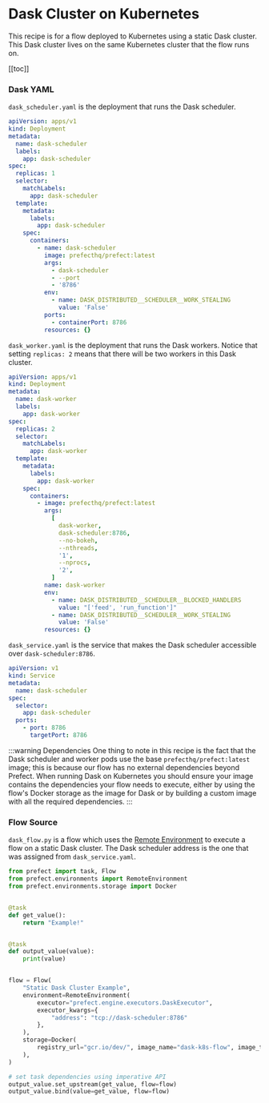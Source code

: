# Dask Cluster on Kubernetes

This recipe is for a flow deployed to Kubernetes using a static Dask cluster. This Dask cluster lives on the same Kubernetes cluster that the flow runs on.

[[toc]]

### Dask YAML

`dask_scheduler.yaml` is the deployment that runs the Dask scheduler.

```yaml
apiVersion: apps/v1
kind: Deployment
metadata:
  name: dask-scheduler
  labels:
    app: dask-scheduler
spec:
  replicas: 1
  selector:
    matchLabels:
      app: dask-scheduler
  template:
    metadata:
      labels:
        app: dask-scheduler
    spec:
      containers:
        - name: dask-scheduler
          image: prefecthq/prefect:latest
          args:
            - dask-scheduler
            - --port
            - '8786'
          env:
            - name: DASK_DISTRIBUTED__SCHEDULER__WORK_STEALING
              value: 'False'
          ports:
            - containerPort: 8786
          resources: {}
```

`dask_worker.yaml` is the deployment that runs the Dask workers. Notice that setting `replicas: 2` means that there will be two workers in this Dask cluster.

```yaml
apiVersion: apps/v1
kind: Deployment
metadata:
  name: dask-worker
  labels:
    app: dask-worker
spec:
  replicas: 2
  selector:
    matchLabels:
      app: dask-worker
  template:
    metadata:
      labels:
        app: dask-worker
    spec:
      containers:
        - image: prefecthq/prefect:latest
          args:
            [
              dask-worker,
              dask-scheduler:8786,
              --no-bokeh,
              --nthreads,
              '1',
              --nprocs,
              '2',
            ]
          name: dask-worker
          env:
            - name: DASK_DISTRIBUTED__SCHEDULER__BLOCKED_HANDLERS
              value: "['feed', 'run_function']"
            - name: DASK_DISTRIBUTED__SCHEDULER__WORK_STEALING
              value: 'False'
          resources: {}
```

`dask_service.yaml` is the service that makes the Dask scheduler accessible over `dask-scheduler:8786`.

```yaml
apiVersion: v1
kind: Service
metadata:
  name: dask-scheduler
spec:
  selector:
    app: dask-scheduler
  ports:
    - port: 8786
      targetPort: 8786
```

:::warning Dependencies
One thing to note in this recipe is the fact that the Dask scheduler and worker pods use the base `prefecthq/prefect:latest` image; this is because our flow has no external dependencies beyond Prefect. When running Dask on Kubernetes you should ensure your image contains the dependencies your flow needs to execute, either by using the flow's Docker storage as the image for Dask or by building a custom image with all the required dependencies.
:::

### Flow Source

`dask_flow.py` is a flow which uses the [Remote Environment](/cloud/execution/remote_environment.html#overview) to execute a flow on a static Dask cluster. The Dask scheduler address is the one that was assigned from `dask_service.yaml`.

```python
from prefect import task, Flow
from prefect.environments import RemoteEnvironment
from prefect.environments.storage import Docker


@task
def get_value():
    return "Example!"


@task
def output_value(value):
    print(value)


flow = Flow(
    "Static Dask Cluster Example",
    environment=RemoteEnvironment(
        executor="prefect.engine.executors.DaskExecutor",
        executor_kwargs={
            "address": "tcp://dask-scheduler:8786"
        },
    ),
    storage=Docker(
        registry_url="gcr.io/dev/", image_name="dask-k8s-flow", image_tag="0.1.0"
    ),
)

# set task dependencies using imperative API
output_value.set_upstream(get_value, flow=flow)
output_value.bind(value=get_value, flow=flow)
```
